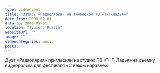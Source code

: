 ```yaml
---
type: videoevent
title: "Запись «Радиолярии» на тюменском ТВ «ТНТ-Ладья»"
date_from: 2000-02-01
date_to: 2000-02-01
location: "Tyumen, Russia"
websiteUrl: ""
image: ""
videocategories: music
posts: 
---
```


Дуэт «Радиолярия» пригласили на студию ТВ «ТНТ-Ладья» на съёмку видеоролика для фестиваля «С веком наравне».
